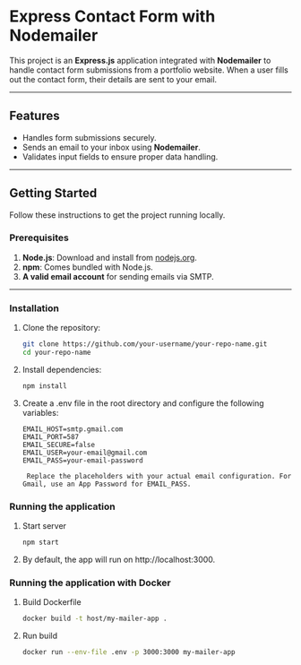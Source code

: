 # Express Contact Form with Nodemailer

This project is an **Express.js** application integrated with **Nodemailer** to handle contact form submissions from a portfolio website. When a user fills out the contact form, their details are sent to your email.

---

## Features

- Handles form submissions securely.
- Sends an email to your inbox using **Nodemailer**.
- Validates input fields to ensure proper data handling.

---

## Getting Started

Follow these instructions to get the project running locally.

### Prerequisites

1. **Node.js**: Download and install from [nodejs.org](https://nodejs.org).
2. **npm**: Comes bundled with Node.js.
3. **A valid email account** for sending emails via SMTP.

---

### Installation

1. Clone the repository:
   ```bash
   git clone https://github.com/your-username/your-repo-name.git
   cd your-repo-name

2. Install dependencies:
    ```bash
   npm install

3. Create a .env file in the root directory and configure the following variables:
   ```plaintext
   EMAIL_HOST=smtp.gmail.com
   EMAIL_PORT=587
   EMAIL_SECURE=false
   EMAIL_USER=your-email@gmail.com
   EMAIL_PASS=your-email-password

    Replace the placeholders with your actual email configuration. For Gmail, use an App Password for EMAIL_PASS.

### Running the application

1. Start server
    ```bash
   npm start

2. By default, the app will run on http://localhost:3000.

### Running the application with Docker
1. Build Dockerfile
   ```bash
   docker build -t host/my-mailer-app .

2. Run build
   ```bash
   docker run --env-file .env -p 3000:3000 my-mailer-app
